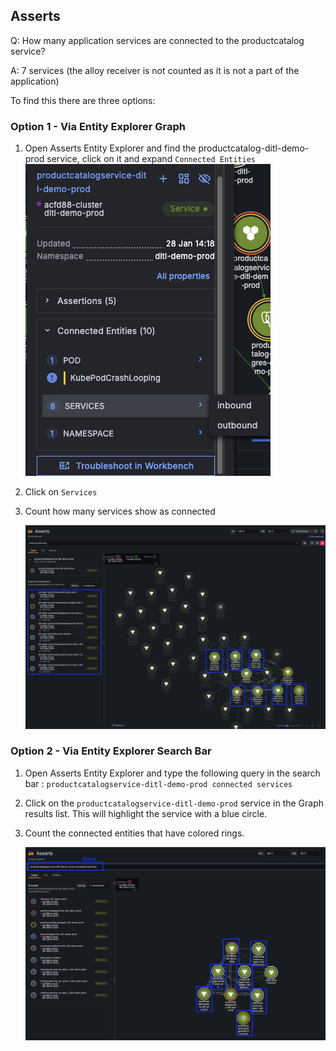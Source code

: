 ## Asserts
Q: How many application services are connected to the productcatalog service?

A: 7 services (the alloy receiver is not counted as it is not a part of the application)

To find this there are three options:

### Option 1 - Via Entity Explorer Graph
1. Open Asserts Entity Explorer and find the productcatalog-ditl-demo-prod service, click on it and expand `Connected Entities`
    ![allentities](/images/breakout_2/1.2-asserts-1.png)

1. Click on `Services`

1. Count how many services show as connected

    ![allentities](/images/breakout_2/1.2-asserts-2.png)

### Option 2 - Via Entity Explorer Search Bar
1. Open Asserts Entity Explorer and type the following query in the search bar : `productcatalogservice-ditl-demo-prod connected services`    
1. Click on the `productcatalogservice-ditl-demo-prod` service in the Graph results list. This will highlight the service with a blue circle.
1. Count the connected entities that have colored rings.

    ![allentities](/images/breakout_2/1.2-asserts-3.png)
